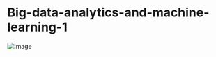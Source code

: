 # Big-data-analytics-and-machine-learning-1


![image](https://user-images.githubusercontent.com/114633462/225420864-95ad862a-671f-47d5-80f9-11685cd03e90.png)
